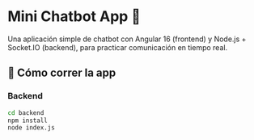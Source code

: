 # Mini Chatbot App 🤖

Una aplicación simple de chatbot con Angular 16 (frontend) y Node.js + Socket.IO (backend), para practicar comunicación en tiempo real.

## 🚀 Cómo correr la app

### Backend
```bash
cd backend
npm install
node index.js